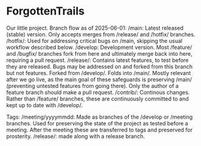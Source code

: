 # ForgottenTrails
Our little project.
Branch flow as of 2025-06-01:
/main: Latest released (stable) version. Only accepts merges from /release/ and /hotfix/ branches.
/hotfix/: Used for addressing critical bugs on /main, skipping the usual workflow described below.
/develop: Development version. Most /feature/ and /bugfix/ branches fork from here and ultimately merge back into here, requiring a pull request. 
/release/: Contains latest features, to test before they are released. Bugs may be addressed on and forked from this branch but not features. Forked from /develop/. Folds into /main/. Mostly relevant after we go live, as the main goal of these safeguards is preserving /main/ (preventing untested features from going there). Only the author of a feature branch should make a pull request.
/contrib/: Continous changes. Rather than /feature/ branches, these are continuously committed to and kept up to date with /develop/.

Tags:
/meeting/yyyymmdd: Made as branches of the /develop or /meeting branches. Used for preserving the state of the project as tested before a meeting. After the meeting these are transferred to tags and preserved for prosterity. 
/release/: made along with a release branch.
